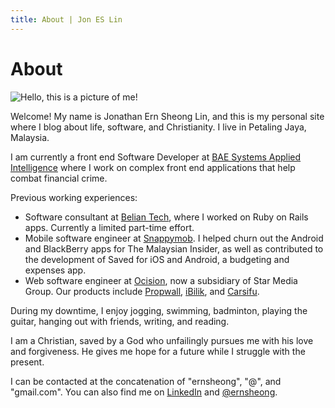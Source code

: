 ```yaml
---
title: About | Jon ES Lin
---
```


# About

<!--- Profile pic -->
<img src="/images/profile-pic.jpg" alt="Hello, this is a picture of me!" class="profile-image"/>

Welcome! My name is Jonathan Ern Sheong Lin, and this is my personal site where I blog about life, software, and Christianity.
I live in Petaling Jaya, Malaysia.

I am currently a front end Software Developer at [BAE Systems Applied Intelligence](http://www.baesystems.com/ai)
where I work on complex front end applications that help combat financial crime.

Previous working experiences:

- Software consultant at [Belian Tech](http://beliantech.com), where I worked on Ruby on Rails apps. Currently a limited part-time effort.
- Mobile software engineer at [Snappymob](https://www.snappymob.com). I helped churn out the Android and BlackBerry apps for The Malaysian Insider,
as well as contributed to the development of Saved for iOS and Android, a budgeting and expenses app.
- Web software engineer at [Ocision](http://www.ocision.com), now a subsidiary of Star Media Group. Our products include [Propwall](http://www.propwall.com), [iBilik](http://www.ibilik.com), and [Carsifu](http://www.carsifu.my).

During my downtime, I enjoy jogging, swimming, badminton, playing the guitar, hanging out with friends, writing, and reading.

I am a Christian, saved by a God who unfailingly pursues me with his love and forgiveness.
He gives me hope for a future while I struggle with the present.

I can be contacted at the concatenation of "ernsheong", "@", and "gmail.com".
You can also find me on [LinkedIn](https://my.linkedin.com/in/jonlinernsheong) and [@ernsheong](https://twitter.com/ernsheong).
